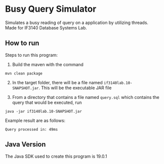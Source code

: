 # Busy Query Simulator
Simulates a busy reading of query on a application by utilizing threads. Made for IF3140 Database Systems Lab.

## How to run
Steps to run this program:
1. Build the maven with the command
```
mvn clean package
```

2. In the target folder, there will be a file named `if3140lab.10-SNAPSHOT.jar`. This will be the executable JAR file

3. From a directory that contains a file named `query.sql` which contains the query that would be executed, run 
```
java -jar if3140lab.10-SNAPSHOT.jar
```

Example result are as follows:
```
Query processed in: 49ms
```

## Java Version
The Java SDK used to create this program is 19.0.1